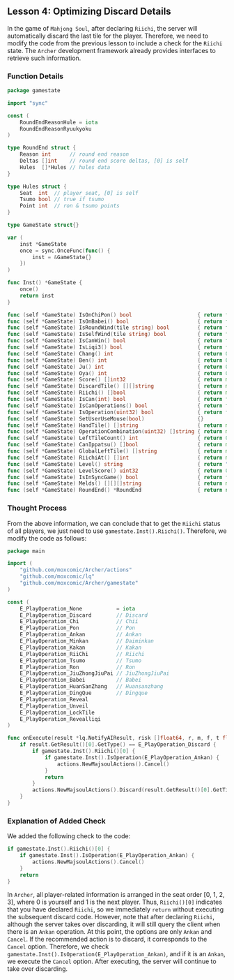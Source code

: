 ## Lesson 4: Optimizing Discard Details

In the game of `Mahjong Soul`, after declaring `Riichi`, the server will automatically discard the last tile for the player. Therefore, we need to modify the code from the previous lesson to include a check for the `Riichi` state. The `Archer` development framework already provides interfaces to retrieve such information.

### Function Details

```go
package gamestate

import "sync"

const (
    RoundEndReasonHule = iota
    RoundEndReasonRyuukyoku
)

type RoundEnd struct {
    Reason int      // round end reason
    Deltas []int    // round end score deltas, [0] is self
    Hules  []*Hules // hules data
}

type Hules struct {
    Seat  int  // player seat, [0] is self
    Tsumo bool // true if tsumo
    Point int  // ron & tsumo points
}

type GameState struct{}

var (
    inst *GameState
    once = sync.OnceFunc(func() {
        inst = &GameState{}
    })
)

func Inst() *GameState {
    once()
    return inst
}

func (self *GameState) IsOnChiPon() bool                     { return false }
func (self *GameState) IsOnBabei() bool                      { return false }
func (self *GameState) IsRoundWind(tile string) bool         { return false }
func (self *GameState) IsSelfWind(tile string) bool          { return false }
func (self *GameState) IsCanWin() bool                       { return false }
func (self *GameState) IsLiqi3() bool                        { return false }
func (self *GameState) Chang() int                           { return 0 }
func (self *GameState) Ben() int                             { return 0 }
func (self *GameState) Ju() int                              { return 0 }
func (self *GameState) Oya() int                             { return 0 }
func (self *GameState) Score() []int32                       { return make([]int32, 4) }
func (self *GameState) DiscardTile() [][]string              { return make([][]string, 0) }
func (self *GameState) Riichi() []bool                       { return make([]bool, 0) }
func (self *GameState) IsCan(int) bool                       { return false }
func (self *GameState) IsCanOperations() bool                { return false }
func (self *GameState) IsOperation(uint32) bool              { return false }
func (self *GameState) SetUserUseMouse(bool)                 {}
func (self *GameState) HandTile() []string                   { return make([]string, 14) }
func (self *GameState) OperationCombination(uint32) []string { return make([]string, 0) }
func (self *GameState) LeftTileCount() int                   { return 0 }
func (self *GameState) CanIppatsu() []bool                   { return make([]bool, 4) }
func (self *GameState) GlobalLeftTile() []string             { return make([]string, 0) }
func (self *GameState) RiichiAt() []int                      { return make([]int, 0) }
func (self *GameState) Level() string                        { return "初心" }
func (self *GameState) LevelScore() uint32                   { return 0 }
func (self *GameState) IsInSyncGame() bool                   { return false }
func (self *GameState) Melds() [][][]string                  { return make([][][]string, 0) }
func (self *GameState) RoundEnd() *RoundEnd                  { return nil }
```

### Thought Process

From the above information, we can conclude that to get the `Riichi` status of all players, we just need to use `gamestate.Inst().Riichi()`. Therefore, we modify the code as follows:

```go
package main

import (
    "github.com/moxcomic/Archer/actions"
    "github.com/moxcomic/lq"
    "github.com/moxcomic/Archer/gamestate"
)

const (
    E_PlayOperation_None           = iota
    E_PlayOperation_Discard        // Discard
    E_PlayOperation_Chi            // Chii
    E_PlayOperation_Pon            // Pon
    E_PlayOperation_Ankan          // Ankan
    E_PlayOperation_Minkan         // Daiminkan
    E_PlayOperation_Kakan          // Kakan
    E_PlayOperation_RiiChi         // Riichi
    E_PlayOperation_Tsumo          // Tsumo
    E_PlayOperation_Ron            // Ron
    E_PlayOperation_JiuZhongJiuPai // JiuZhongJiuPai
    E_PlayOperation_Babei          // Babei
    E_PlayOperation_HuanSanZhang   // Huansanzhang
    E_PlayOperation_DingQue        // Dingque
    E_PlayOperation_Reveal
    E_PlayOperation_Unveil
    E_PlayOperation_LockTile
    E_PlayOperation_Revealliqi
)

func onExecute(result *lq.NotifyAIResult, risk []float64, r, m, f, t float64) {
    if result.GetResult()[0].GetType() == E_PlayOperation_Discard {
        if gamestate.Inst().Riichi()[0] {
            if gamestate.Inst().IsOperation(E_PlayOperation_Ankan) {
                actions.NewMajsoulActions().Cancel()
            }
            return
        }
        actions.NewMajsoulActions().Discard(result.GetResult()[0].GetTile(), result.GetResult()[0].GetMoqie())
    }
}
```

### Explanation of Added Check

We added the following check to the code:

```go
if gamestate.Inst().Riichi()[0] {
    if gamestate.Inst().IsOperation(E_PlayOperation_Ankan) {
        actions.NewMajsoulActions().Cancel()
    }
    return
}
```

In `Archer`, all player-related information is arranged in the seat order [0, 1, 2, 3], where 0 is yourself and 1 is the next player. Thus, `Riichi()[0]` indicates that you have declared `Riichi`, so we immediately `return` without executing the subsequent discard code. However, note that after declaring `Riichi`, although the server takes over discarding, it will still query the client when there is an `Ankan` operation. At this point, the options are only `Ankan` and `Cancel`. If the recommended action is to discard, it corresponds to the `Cancel` option. Therefore, we check `gamestate.Inst().IsOperation(E_PlayOperation_Ankan)`, and if it is an `Ankan`, we execute the `Cancel` option. After executing, the server will continue to take over discarding.